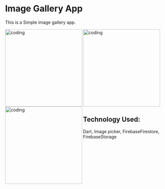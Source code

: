 # Image Gallery App
This is a Simple image gallery app.

<img align="left" alt="coding" width="250" src="https://github.com/mhossain11/Flutter-Gallery-App/assets/56032040/afac100b-fcaf-4727-b168-14befb9e8665.jpg">
<img align="left" alt="coding" width="250"src="https://github.com/mhossain11/Flutter-Gallery-App/assets/56032040/10c6173b-02b4-4134-a40e-e75b9f62d7fb.jpg">
<img  alt="coding" width="250" src="https://github.com/mhossain11/Flutter-Gallery-App/assets/56032040/01add522-b499-4f24-9234-2975004b175e.jpg">





## Technology Used:

Dart, Image picker, FirebaseFirestore, FirebaseStorage

